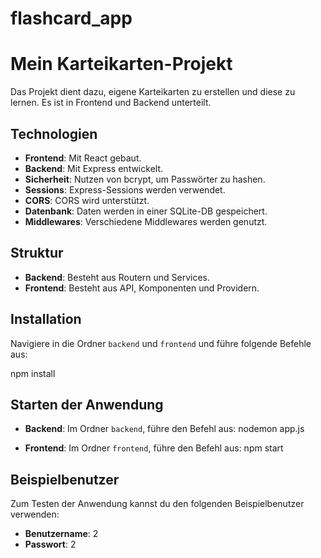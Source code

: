 # flashcard_app

# Mein Karteikarten-Projekt

Das Projekt dient dazu, eigene Karteikarten zu erstellen und diese zu lernen. Es ist in Frontend und Backend unterteilt.

## Technologien

- **Frontend**: Mit React gebaut.
- **Backend**: Mit Express entwickelt.
- **Sicherheit**: Nutzen von bcrypt, um Passwörter zu hashen.
- **Sessions**: Express-Sessions werden verwendet.
- **CORS**: CORS wird unterstützt.
- **Datenbank**: Daten werden in einer SQLite-DB gespeichert.
- **Middlewares**: Verschiedene Middlewares werden genutzt.

## Struktur

- **Backend**: Besteht aus Routern und Services.
- **Frontend**: Besteht aus API, Komponenten und Providern.

## Installation

Navigiere in die Ordner `backend` und `frontend` und führe folgende Befehle aus:

npm install

## Starten der Anwendung

- **Backend**: Im Ordner `backend`, führe den Befehl aus:
nodemon app.js

- **Frontend**: Im Ordner `frontend`, führe den Befehl aus:
npm start

## Beispielbenutzer

Zum Testen der Anwendung kannst du den folgenden Beispielbenutzer verwenden:

- **Benutzername**: 2
- **Passwort**: 2
